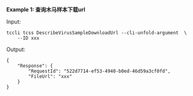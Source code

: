 **Example 1: 查询木马样本下载url**



Input: 

```
tccli tcss DescribeVirusSampleDownloadUrl --cli-unfold-argument  \
    --ID xxx
```

Output: 
```
{
    "Response": {
        "RequestId": "522d7714-ef53-4940-b0ed-46d59a3cf0fd",
        "FileUrl": "xxx"
    }
}
```

